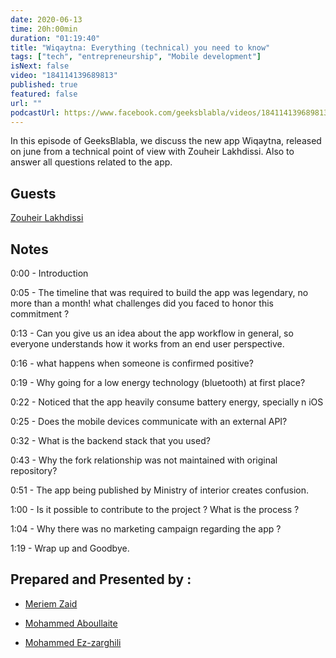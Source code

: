 ```yaml
---
date: 2020-06-13
time: 20h:00min
duration: "01:19:40"
title: "Wiqaytna: Everything (technical) you need to know"
tags: ["tech", "entrepreneurship", "Mobile development"]
isNext: false
video: "184114139689813"
published: true
featured: false
url: ""
podcastUrl: https://www.facebook.com/geeksblabla/videos/184114139689813/
---
```


In this episode of GeeksBlabla, we discuss the new app Wiqaytna, released on june from a technical point of view with Zouheir Lakhdissi. Also to answer all questions related to the app.

## Guests

[Zouheir Lakhdissi](https://www.facebook.com/zlakhdissi)

## Notes

0:00 - Introduction

0:05 - The timeline that was required to build the app was legendary, no more than a month! what challenges did you faced to honor this commitment ?

0:13 - Can you give us an idea about the app workflow in general, so everyone understands how it works from an end user perspective.

0:16 - what happens when someone is confirmed positive?

0:19 - Why going for a low energy technology (bluetooth) at first place?

0:22 - Noticed that the app heavily consume battery energy, specially n iOS

0:25 - Does the mobile devices communicate with an external API?

0:32 - What is the backend stack that you used?

0:43 - Why the fork relationship was not maintained with original repository?

0:51 - The app being published by Ministry of interior creates confusion.

1:00 - Is it possible to contribute to the project ? What is the process ?

1:04 - Why there was no marketing campaign regarding the app ?

1:19 - Wrap up and Goodbye.

## Prepared and Presented by :

- [Meriem Zaid](https://www.facebook.com/MeriemZaid)

- [Mohammed Aboullaite](https://aboullaite.me/)

- [Mohammed Ez-zarghili](https://www.facebook.com/mohamed.ezzarghili)
